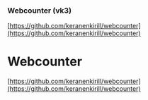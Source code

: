 ### Webcounter (vk3)

[https://github.com/keranenkirill/webcounter](https://github.com/keranenkirill/webcounter)
# Webcounter

[https://github.com/keranenkirill/webcounter](https://github.com/keranenkirill/webcounter)
